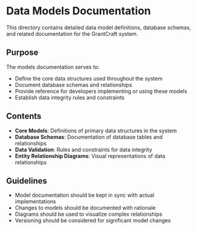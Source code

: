 # Data Models Documentation

This directory contains detailed data model definitions, database schemas, and related documentation for the GrantCraft system.

## Purpose

The models documentation serves to:
- Define the core data structures used throughout the system
- Document database schemas and relationships
- Provide reference for developers implementing or using these models
- Establish data integrity rules and constraints

## Contents

- **Core Models**: Definitions of primary data structures in the system
- **Database Schemas**: Documentation of database tables and relationships
- **Data Validation**: Rules and constraints for data integrity
- **Entity Relationship Diagrams**: Visual representations of data relationships

## Guidelines

- Model documentation should be kept in sync with actual implementations
- Changes to models should be documented with rationale
- Diagrams should be used to visualize complex relationships
- Versioning should be considered for significant model changes 